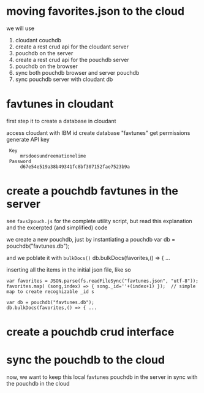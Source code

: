 # moving favorites.json to the cloud

we will use 

1. cloudant couchdb
1. create a rest crud api for the cloudant server
2. pouchdb on the server
2. create a rest crud api for the pouchdb server
3. pouchdb on the browser
4. sync both pouchdb browser and server pouchdb 
4. sync pouchdb server with cloudant db


# favtunes in cloudant
first step it to create a database in cloudant

access cloudant with IBM id
create database "favtunes"
get permissions 
generate API key

     Key
         mrsdoesundreemationelime
     Password
         d67e54e519a38b49341fc8bf307152fae7523b9a 

         
# create a pouchdb favtunes in the server

see `favs2pouch.js` for the complete utility script, but read this
explanation and the excerpted (and simplified) code

we create a new pouchdb, just by instantiating a pouchdb 
    var db = pouchdb("favtunes.db");

and we poblate it with `bulkDocs()` 
    db.bulkDocs(favorites,() => { ...
    
inserting all the items in the initial json file, like so

    var favorites = JSON.parse(fs.readFileSync("favtunes.json", "utf-8"));
    favorites.map( (song,index) => { song._id=''+(index+1) });  // simple map to create recognizable _id s

    var db = pouchdb("favtunes.db");
    db.bulkDocs(favorites,() => { ...

    
# create a pouchdb crud interface


    
# sync the pouchdb to the cloud

now, we want to keep this local favtunes pouchdb in the server in sync with the pouchdb in the cloud
    
         
         
         